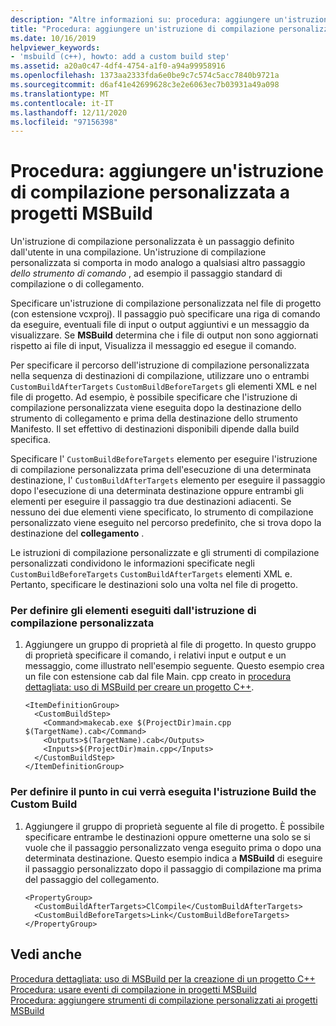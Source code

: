 ```yaml
---
description: "Altre informazioni su: procedura: aggiungere un'istruzione di compilazione personalizzata a progetti MSBuild"
title: "Procedura: aggiungere un'istruzione di compilazione personalizzata a progetti MSBuild"
ms.date: 10/16/2019
helpviewer_keywords:
- 'msbuild (c++), howto: add a custom build step'
ms.assetid: a20a0c47-4df4-4754-a1f0-a94a99958916
ms.openlocfilehash: 1373aa2333fda6e0be9c7c574c5acc7840b9721a
ms.sourcegitcommit: d6af41e42699628c3e2e6063ec7b03931a49a098
ms.translationtype: MT
ms.contentlocale: it-IT
ms.lasthandoff: 12/11/2020
ms.locfileid: "97156398"
---
```

# <a name="how-to-add-a-custom-build-step-to-msbuild-projects"></a>Procedura: aggiungere un'istruzione di compilazione personalizzata a progetti MSBuild

Un'istruzione di compilazione personalizzata è un passaggio definito dall'utente in una compilazione. Un'istruzione di compilazione personalizzata si comporta in modo analogo a qualsiasi altro passaggio *dello strumento di comando* , ad esempio il passaggio standard di compilazione o di collegamento.

Specificare un'istruzione di compilazione personalizzata nel file di progetto (con estensione vcxproj). Il passaggio può specificare una riga di comando da eseguire, eventuali file di input o output aggiuntivi e un messaggio da visualizzare. Se **MSBuild** determina che i file di output non sono aggiornati rispetto ai file di input, Visualizza il messaggio ed esegue il comando.

Per specificare il percorso dell'istruzione di compilazione personalizzata nella sequenza di destinazioni di compilazione, utilizzare uno o entrambi `CustomBuildAfterTargets` `CustomBuildBeforeTargets` gli elementi XML e nel file di progetto. Ad esempio, è possibile specificare che l'istruzione di compilazione personalizzata viene eseguita dopo la destinazione dello strumento di collegamento e prima della destinazione dello strumento Manifesto. Il set effettivo di destinazioni disponibili dipende dalla build specifica.

Specificare l' `CustomBuildBeforeTargets` elemento per eseguire l'istruzione di compilazione personalizzata prima dell'esecuzione di una determinata destinazione, l' `CustomBuildAfterTargets` elemento per eseguire il passaggio dopo l'esecuzione di una determinata destinazione oppure entrambi gli elementi per eseguire il passaggio tra due destinazioni adiacenti. Se nessuno dei due elementi viene specificato, lo strumento di compilazione personalizzato viene eseguito nel percorso predefinito, che si trova dopo la destinazione del **collegamento** .

Le istruzioni di compilazione personalizzate e gli strumenti di compilazione personalizzati condividono le informazioni specificate negli `CustomBuildBeforeTargets` `CustomBuildAfterTargets` elementi XML e. Pertanto, specificare le destinazioni solo una volta nel file di progetto.

### <a name="to-define-what-is-executed-by-the-custom-build-step"></a>Per definire gli elementi eseguiti dall'istruzione di compilazione personalizzata

1. Aggiungere un gruppo di proprietà al file di progetto. In questo gruppo di proprietà specificare il comando, i relativi input e output e un messaggio, come illustrato nell'esempio seguente. Questo esempio crea un file con estensione cab dal file Main. cpp creato in [procedura dettagliata: uso di MSBuild per creare un progetto C++](walkthrough-using-msbuild-to-create-a-visual-cpp-project.md).

    ```
    <ItemDefinitionGroup>
      <CustomBuildStep>
        <Command>makecab.exe $(ProjectDir)main.cpp $(TargetName).cab</Command>
        <Outputs>$(TargetName).cab</Outputs>
        <Inputs>$(ProjectDir)main.cpp</Inputs>
      </CustomBuildStep>
    </ItemDefinitionGroup>
    ```

### <a name="to-define-where-in-the-build-the-custom-build-step-will-execute"></a>Per definire il punto in cui verrà eseguita l'istruzione Build the Custom Build

1. Aggiungere il gruppo di proprietà seguente al file di progetto. È possibile specificare entrambe le destinazioni oppure ometterne una solo se si vuole che il passaggio personalizzato venga eseguito prima o dopo una determinata destinazione. Questo esempio indica a **MSBuild** di eseguire il passaggio personalizzato dopo il passaggio di compilazione ma prima del passaggio del collegamento.

    ```
    <PropertyGroup>
      <CustomBuildAfterTargets>ClCompile</CustomBuildAfterTargets>
      <CustomBuildBeforeTargets>Link</CustomBuildBeforeTargets>
    </PropertyGroup>
    ```

## <a name="see-also"></a>Vedi anche

[Procedura dettagliata: uso di MSBuild per la creazione di un progetto C++](walkthrough-using-msbuild-to-create-a-visual-cpp-project.md)<br/>
[Procedura: usare eventi di compilazione in progetti MSBuild](how-to-use-build-events-in-msbuild-projects.md)<br/>
[Procedura: aggiungere strumenti di compilazione personalizzati ai progetti MSBuild](how-to-add-custom-build-tools-to-msbuild-projects.md)
